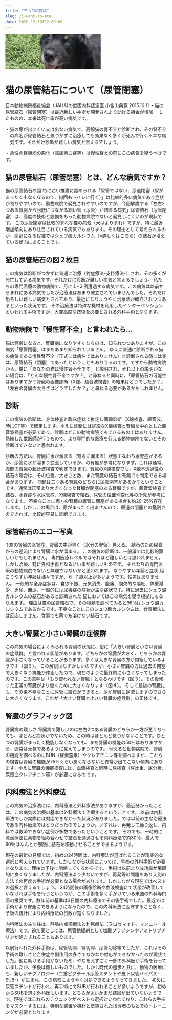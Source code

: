 ```yaml
---
title: "三つ目の投稿"
slug: /i-want-to-ate
date: 2020-12-30T12:00:00
---
```


![猫の画像](./images/inu.webp)

# 猫の尿管結石について（尿管閉塞）
日本動物病院福祉協会（JAHA)の獣医内科認定医 小宮山典寛 2015.10.11
・猫の尿管結石（尿管閉塞）は最近新しい手術が開発されより助ける機会が増加 　したものの、本来は死亡率が高い病気です。

・猫の尿が出にくい又は出ない病気で、高齢猫の腎不全と診断され、その腎不全 　の病名が尿管結石と気づかずに治療しても効果なく多くが死んで行く不幸な病 　気です。それだけ診断が難しい病気と言えるでしょう。

・急性の腎機能の悪化（高尿素血症等）は慢性腎炎の前にこの病気を疑うべきです。

## 猫の尿管結石（尿管閉塞）とは、どんな病気ですか？
猫の尿管結石の図
特に若い雄猫に認められる「尿管ではない、尿道閉塞（尿がまったく出なくなるので、何回もトイレに行く）」は比較的多い病気であり症状が判りやすいので、動物病院で発見されやすいのですが、今回解説する「左右2つある腎臓から膀胱につながる細い管（尿管）が詰まる病気」尿管結石（尿管閉塞）は、高度の技術と設備をもった動物病院でないと発見しにくいのが現状です。
この尿管閉塞は比較的まれな猫の病気（犬はよりまれ）ですが、特に最近増加傾向にあり注目されている病気でもあります。その理由として考えられるのが、高齢になる程猫ではシュウ酸カルシウム（※詳しくはこちら）の結石が増えている傾向にあることです。

## 猫の尿管結石の図２枚目
この病気は診断がつかずに普通に治療（対症療法-支持療法-）され、その多くが死亡している病気です。それだけに診断が難しい病気と言えるでしょう。
私たちの専門医療の動物病院で、月に１-２例遭遇する病気です。この病気は以前からまれにある病気でしたが治療法はあまり確立されていませんでした。それだけ恐ろしい難しい病気とされており、最近になりようやく治療法が確立されつつあるといった状況です。
その治療法は特殊な機材を利用したインターベンションといわれる手術ですが、大変高度な技術を必要とされる外科手術となります。

## 動物病院で「慢性腎不全」と言われたら…
猫は高齢になると、腎臓病になりやすくなるのは、知られつつありますが、この病気「尿管閉塞」はまだあまり知られていません。
ゆえに普通に診断される猫の病気である慢性腎不全（正式には病名ではありません）と診断される時には実は、尿管結石（閉塞）であったということもありうるのです。ですから動物病院から、単に「あなたの猫は慢性腎不全です」と説明され、それ以上の説明がない場合は、「どんな慢性腎不全ですか？」と尋ねると同時に、「尿管結石の可能性はありますか？腎臓の画像診断（X線、超音波検査）の結果はどうでしたか？」「左右の腎臓の大きさはどうでしたか？」と尋ねる必要があるかもしれません。

## 診断
この病気の診断は、身体検査と臨床症状で推定し画像診断（X線検査、超音波、時にCT等）で確定します。ゆえに診断には詳細なX線検査と腎臓を中心とした超音波検査が必要であり、診断はどこの動物病院でもできるものではありません。熟練した獣医師が行うもので、より専門的な医療を行える動物病院でないとその診断はできないと思われます。

診断の方法は、腎臓に水が溜まる（腎盂に溜まる）状態すなわち水腎症があるか、尿管に水が溜まり拡張しているか、の有無が参考になります。これは通常、腹部の腎臓の超音波検査で判定できます。腎臓のX線検査でも、X線不透過性の結石の場合は、その位置、大きさと数、また腎臓の結石の有無でも判定できる場合があります。
問題は二つある腎臓のどちらに尿管閉塞があるか？ということです。通常は正常より大きくなった腎臓が閉塞のある腎臓ですが、超音波検査で結石、水腎症や水尿管症、X線検査で結石、尿管の位置や変化等の所見が参考になります。
不幸なことに両方の腎臓の尿管に閉塞がある場合も約20-25%存在します。しかしこの場合は、尿がまったく出ませんので、尿道の閉塞との鑑別さえできれば、比較的容易に診断できます。

## 尿管結石のエコー写真
↑左の腎臓の水腎症、腎臓の中が黒く（水分の貯留）見える。
結石のため尿管からの逆流により腎臓に水が溜まる。
この病気の診断は、一般論では比較的難しいかもしれません。
専門医療レベルではそれほど難しいとは思われません。
しかし治療、特に外科手術となるといまだ難しいものです。
それなりの専門医療の動物病院でないと無理ではないかと思われます。
なりやすい年齢と症状
起こりやすい年齢は様々ですが、６-７歳以上が多いようです。性差はありません。 一般的な全身症状は、食欲不振、元気消失、腹痛、間欠的な嘔吐、体重減少、乏尿、無尿、一般的には尿毒症の症状が主な症状です。特に過去にシュウ酸カルシウムの結石があると診断された 猫においてはこの病気を疑う根拠にもなりえます。
理由は猫の尿管結石で、その種類を調べてみると98％はシュウ酸カルシウムであるからです。不幸なことにこのシュウ酸カルシウムは、食事療法には反応しません。食事でも薬でも溶けない結石です。

## 大きい腎臓と小さい腎臓の症候群
この病気の場合によくみられる腎臓の状態に、俗に「大きい腎臓と小さい腎臓の症候群」と言われる状態があります。どちらかの腎臓が大きく、どちらかの腎臓が小さくなっていることがあります。多くは大きな腎臓の方が閉塞しているようです（図２）。
この解説はむずかしいのですが、小さい腎臓の方は過去の閉塞で大きくなり機能が停止したので、現在のように最終的に小さくなってしまったのです。この意味は「もう使われない腎臓」となるわけです（図３）。その後残った正常の腎臓がより働くために大きくなります（図４）。
そして最後の腎臓にも、その後不幸なことに尿管に結石ができると、尿が腎臓に逆流しますのでさらに大きくなります。これが「大きい腎臓と小さい腎臓の症候群」の正体です。

## 腎臓のグラフィック図
腎臓病の難しさ
腎臓病で難しいのは左右2つある腎臓のどちらか一方が悪くなっても、ほとんど症状がでないため、この時はほとんど気づかないことです。ひとつの腎臓がまったく機能しなくなっても、まだ腎臓の機能の50％はありますから、通常は元気であるように見えてしまうのです。
例えると動物病院で、腎臓の機能を調べるのにBUN（尿素窒素）やクレアチニン等を調べますが、これらの検査は腎臓の機能が75%ぐらい悪くならないと異常が出てこない傾向にあります。ゆえに腎臓の機能検査には、血液検査と同時に尿検査（尿比重、尿分析、尿蛋白クレアチニン等）が必要になるのです。

## 内科療法と外科療法
この病気の治療法には、内科療法と外科療法がありますが、最近分かったことは、この病気の治療の基本は外科療法で治療するということです。
以前は内科療法でしか実際には対応できなかった状況がありました。では以前の主な治療法である内科療法ではどうだったのでしょうか。いずれは、再発して繰り返し、内科では救済できない症例が多数であったということです。
それでも、一時的に点滴療法に薬物を組み合わせて結石を通過させる内科療法で約30％、最大で60％はなんとか膀胱に結石を移動させることができるようです。

現在の最新の見解では、初めの24時間は、内科療法が選ばれることが現実的な選択と考えられています。しかしながら状態によっては、早めの外科手術が必要となります。理由は予後に関係してくるからです。
手術は以前より成功率が飛躍的に良くなりましたが、内科療法より少ないですが、再発等の問題もありえ別の方法での再度の手術が必要となる場合があります。しかしながら現在ではベストの選択と言えるでしょう。
24時間後の画像診断や血液検査にて状態が改善していなければ手術を行うというのが、この手術を多く手がけている米国の外科専門医の推奨です。数年前の基準は3日間の内科療法でその後手術でした。最近では手術がより安全にできるようになったので、この内科療法に固守することなく、予後の統計により内科療法の日数が短くなりました。

内科療法の主な柱は、静脈内点滴療法と利尿療法（フロセマイド、マンニトール療法）です。追加薬としては、尿管弛緩剤として塩酸プラゾシンやアミトリプチリンが処方されることもあります。

以前行われた外科手術は、尿管切開、腎切開、尿管切除等でしたが、これはその手術の難しさと合併症や副作用の多さでなかなか対応ができなかったのが現状でした。他に助ける手段がないため、やむをえずごく一部の外科医が手術を行っていましたが、予後は難しいものでした。しかし時代の進歩と共に、動物の医療にも、新しいテクノロジー（二重ピグテール尿管ステントや皮下尿管バイパス-SUB-）が生まれ、この病気にようやく対処できるようなってきました。
初めに尿管ステントが行われ、再手術にてSUBが行われることが多いようですが、初めからSUBを選ぶ外科医もいます。どちらがよいかまだ結論が出ていないようです。現在ではこれらのテクニックがベストな選択といわれており、これらの手技をマスターするには、特別な装置や機材と洗練された指導者のもとでのトレーニングが必要となります。
